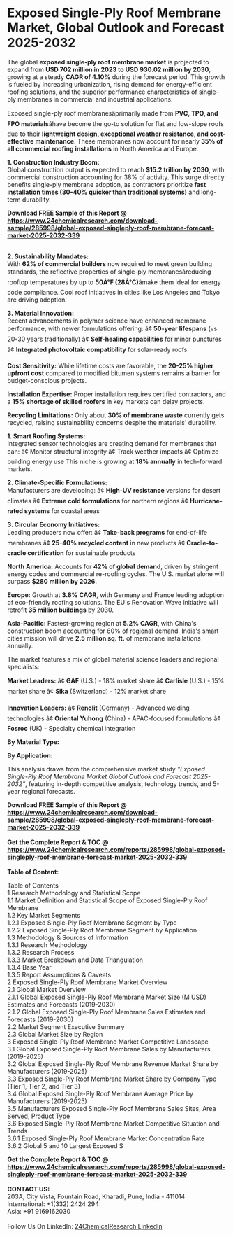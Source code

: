 <h1>Exposed Single-Ply Roof Membrane Market, Global Outlook and Forecast 2025-2032</h1><p>The global <strong>exposed single-ply roof membrane market</strong> is projected to expand from <strong>USD 702 million in 2023 to USD 930.02 million by 2030</strong>, growing at a steady <strong>CAGR of 4.10%</strong> during the forecast period. This growth is fueled by increasing urbanization, rising demand for energy-efficient roofing solutions, and the superior performance characteristics of single-ply membranes in commercial and industrial applications.</p><p>Exposed single-ply roof membranesâprimarily made from <strong>PVC, TPO, and FPO materials</strong>âhave become the go-to solution for flat and low-slope roofs due to their <strong>lightweight design, exceptional weather resistance, and cost-effective maintenance</strong>. These membranes now account for nearly <strong>35% of all commercial roofing installations</strong> in North America and Europe.</p><p><strong>1. Construction Industry Boom:</strong><br>
Global construction output is expected to reach <strong>$15.2 trillion by 2030</strong>, with commercial construction accounting for 38% of activity. This surge directly benefits single-ply membrane adoption, as contractors prioritize <strong>fast installation times (30-40% quicker than traditional systems)</strong> and long-term durability.</p><div><b>Download FREE Sample of this Report @ 
            <a href="https://www.24chemicalresearch.com/download-sample/285998/global-exposed-singleply-roof-membrane-forecast-market-2025-2032-339">
            https://www.24chemicalresearch.com/download-sample/285998/global-exposed-singleply-roof-membrane-forecast-market-2025-2032-339</a></b></div><br><p><strong>2. Sustainability Mandates:</strong><br>
With <strong>62% of commercial builders</strong> now required to meet green building standards, the reflective properties of single-ply membranesâreducing rooftop temperatures by up to <strong>50Â°F (28Â°C)</strong>âmake them ideal for energy code compliance. Cool roof initiatives in cities like Los Angeles and Tokyo are driving adoption.</p><p><strong>3. Material Innovation:</strong><br>
Recent advancements in polymer science have enhanced membrane performance, with newer formulations offering:
â¢ <strong>50-year lifespans</strong> (vs. 20-30 years traditionally)
â¢ <strong>Self-healing capabilities</strong> for minor punctures
â¢ <strong>Integrated photovoltaic compatibility</strong> for solar-ready roofs</p><p><strong>Cost Sensitivity:</strong> While lifetime costs are favorable, the <strong>20-25% higher upfront cost</strong> compared to modified bitumen systems remains a barrier for budget-conscious projects.</p><p><strong>Installation Expertise:</strong> Proper installation requires certified contractors, and a <strong>15% shortage of skilled roofers</strong> in key markets can delay projects.</p><p><strong>Recycling Limitations:</strong> Only about <strong>30% of membrane waste</strong> currently gets recycled, raising sustainability concerns despite the materials' durability.</p><p><strong>1. Smart Roofing Systems:</strong><br>
Integrated sensor technologies are creating demand for membranes that can:
â¢ Monitor structural integrity
â¢ Track weather impacts
â¢ Optimize building energy use
This niche is growing at <strong>18% annually</strong> in tech-forward markets.</p><p><strong>2. Climate-Specific Formulations:</strong><br>
Manufacturers are developing:
â¢ <strong>High-UV resistance</strong> versions for desert climates
â¢ <strong>Extreme cold formulations</strong> for northern regions
â¢ <strong>Hurricane-rated systems</strong> for coastal areas</p><p><strong>3. Circular Economy Initiatives:</strong><br>
Leading producers now offer:
â¢ <strong>Take-back programs</strong> for end-of-life membranes
â¢ <strong>25-40% recycled content</strong> in new products
â¢ <strong>Cradle-to-cradle certification</strong> for sustainable products</p><p><strong>North America:</strong> Accounts for <strong>42% of global demand</strong>, driven by stringent energy codes and commercial re-roofing cycles. The U.S. market alone will surpass <strong>$280 million by 2026</strong>.</p><p><strong>Europe:</strong> Growth at <strong>3.8% CAGR</strong>, with Germany and France leading adoption of eco-friendly roofing solutions. The EU's Renovation Wave initiative will retrofit <strong>35 million buildings</strong> by 2030.</p><p><strong>Asia-Pacific:</strong> Fastest-growing region at <strong>5.2% CAGR</strong>, with China's construction boom accounting for 60% of regional demand. India's smart cities mission will drive <strong>2.5 million sq. ft.</strong> of membrane installations annually.</p><p>The market features a mix of global material science leaders and regional specialists:</p><p><strong>Market Leaders:</strong>
â¢ <strong>GAF</strong> (U.S.) - 18% market share
â¢ <strong>Carlisle</strong> (U.S.) - 15% market share
â¢ <strong>Sika</strong> (Switzerland) - 12% market share</p><p><strong>Innovation Leaders:</strong>
â¢ <strong>Renolit</strong> (Germany) - Advanced welding technologies
â¢ <strong>Oriental Yuhong</strong> (China) - APAC-focused formulations
â¢ <strong>Fosroc</strong> (UK) - Specialty chemical integration</p><p><strong>By Material Type:</strong></p><p><strong>By Application:</strong></p><p>This analysis draws from the comprehensive market study <em>"Exposed Single-Ply Roof Membrane Market Global Outlook and Forecast 2025-2032"</em>, featuring in-depth competitive analysis, technology trends, and 5-year regional forecasts.</p><div><b>Download FREE Sample of this Report @ 
            <a href="https://www.24chemicalresearch.com/download-sample/285998/global-exposed-singleply-roof-membrane-forecast-market-2025-2032-339">
            https://www.24chemicalresearch.com/download-sample/285998/global-exposed-singleply-roof-membrane-forecast-market-2025-2032-339</a></b></div><br><div><b>Get the Complete Report & TOC @ 
            <a href="https://www.24chemicalresearch.com/reports/285998/global-exposed-singleply-roof-membrane-forecast-market-2025-2032-339">
            https://www.24chemicalresearch.com/reports/285998/global-exposed-singleply-roof-membrane-forecast-market-2025-2032-339</a></b></div><br>
            <b>Table of Content:</b><p>Table of Contents<br />
1 Research Methodology and Statistical Scope<br />
1.1 Market Definition and Statistical Scope of Exposed Single-Ply Roof Membrane<br />
1.2 Key Market Segments<br />
1.2.1 Exposed Single-Ply Roof Membrane Segment by Type<br />
1.2.2 Exposed Single-Ply Roof Membrane Segment by Application<br />
1.3 Methodology & Sources of Information<br />
1.3.1 Research Methodology<br />
1.3.2 Research Process<br />
1.3.3 Market Breakdown and Data Triangulation<br />
1.3.4 Base Year<br />
1.3.5 Report Assumptions & Caveats<br />
2 Exposed Single-Ply Roof Membrane Market Overview<br />
2.1 Global Market Overview<br />
2.1.1 Global Exposed Single-Ply Roof Membrane Market Size (M USD) Estimates and Forecasts (2019-2030)<br />
2.1.2 Global Exposed Single-Ply Roof Membrane Sales Estimates and Forecasts (2019-2030)<br />
2.2 Market Segment Executive Summary<br />
2.3 Global Market Size by Region<br />
3 Exposed Single-Ply Roof Membrane Market Competitive Landscape<br />
3.1 Global Exposed Single-Ply Roof Membrane Sales by Manufacturers (2019-2025)<br />
3.2 Global Exposed Single-Ply Roof Membrane Revenue Market Share by Manufacturers (2019-2025)<br />
3.3 Exposed Single-Ply Roof Membrane Market Share by Company Type (Tier 1, Tier 2, and Tier 3)<br />
3.4 Global Exposed Single-Ply Roof Membrane Average Price by Manufacturers (2019-2025)<br />
3.5 Manufacturers Exposed Single-Ply Roof Membrane Sales Sites, Area Served, Product Type<br />
3.6 Exposed Single-Ply Roof Membrane Market Competitive Situation and Trends<br />
3.6.1 Exposed Single-Ply Roof Membrane Market Concentration Rate<br />
3.6.2 Global 5 and 10 Largest Exposed S</p><div><b>Get the Complete Report & TOC @ 
            <a href="https://www.24chemicalresearch.com/reports/285998/global-exposed-singleply-roof-membrane-forecast-market-2025-2032-339">
            https://www.24chemicalresearch.com/reports/285998/global-exposed-singleply-roof-membrane-forecast-market-2025-2032-339</a></b></div><br><b>CONTACT US:</b><br>
            203A, City Vista, Fountain Road, Kharadi, Pune, India - 411014<br>
            International: +1(332) 2424 294<br>
            Asia: +91 9169162030 <br><br>
            Follow Us On LinkedIn: <a href="https://www.linkedin.com/company/24chemicalresearch/">24ChemicalResearch LinkedIn</a>